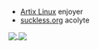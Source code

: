 * [Artix Linux](https://artixlinux.org/) enjoyer 
* [suckless.org](https://suckless.org/) acolyte

<a href="https://github.com/anuraghazra/github-readme-stats">
  <img align="center" src="https://github-readme-stats.vercel.app/api?username=ideas-man&count_private=true&show_icons=true&theme=synthwave" />
</a>

<a href="https://github.com/anuraghazra/github-readme-stats">
  <img align="center" src="https://github-readme-stats.vercel.app/api/top-langs/?username=ideas-man&layout=compact&count_private=true&theme=synthwave" />
</a>
